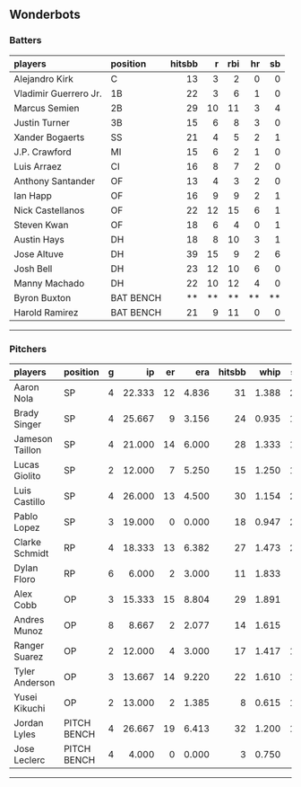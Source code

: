 ## Wonderbots

### Batters

 
|players               |position  | hitsbb|  r| rbi| hr| sb| 
|:---------------------|:---------|------:|--:|---:|--:|--:| 
|Alejandro Kirk        |C         |     13|  3|   2|  0|  0| 
|Vladimir Guerrero Jr. |1B        |     22|  3|   6|  1|  0| 
|Marcus Semien         |2B        |     29| 10|  11|  3|  4| 
|Justin Turner         |3B        |     15|  6|   8|  3|  0| 
|Xander Bogaerts       |SS        |     21|  4|   5|  2|  1| 
|J.P. Crawford         |MI        |     15|  6|   2|  1|  0| 
|Luis Arraez           |CI        |     16|  8|   7|  2|  0| 
|Anthony Santander     |OF        |     13|  4|   3|  2|  0| 
|Ian Happ              |OF        |     16|  9|   9|  2|  1| 
|Nick Castellanos      |OF        |     22| 12|  15|  6|  1| 
|Steven Kwan           |OF        |     18|  6|   4|  0|  1| 
|Austin Hays           |DH        |     18|  8|  10|  3|  1| 
|Jose Altuve           |DH        |     39| 15|   9|  2|  6| 
|Josh Bell             |DH        |     23| 12|  10|  6|  0| 
|Manny Machado         |DH        |     22| 10|  12|  4|  0| 
|Byron Buxton          |BAT BENCH |     **| **|  **| **| **| 
|Harold Ramirez        |BAT BENCH |     21|  9|  11|  0|  0| 


* * *

### Pitchers

 
|players         |position    |  g|     ip| er|   era| hitsbb|  whip| so|  w| sv| 
|:---------------|:-----------|--:|------:|--:|-----:|------:|-----:|--:|--:|--:| 
|Aaron Nola      |SP          |  4| 22.333| 12| 4.836|     31| 1.388| 26|  2|  0| 
|Brady Singer    |SP          |  4| 25.667|  9| 3.156|     24| 0.935| 19|  2|  0| 
|Jameson Taillon |SP          |  4| 21.000| 14| 6.000|     28| 1.333| 17|  2|  0| 
|Lucas Giolito   |SP          |  2| 12.000|  7| 5.250|     15| 1.250| 12|  1|  0| 
|Luis Castillo   |SP          |  4| 26.000| 13| 4.500|     30| 1.154| 26|  3|  0| 
|Pablo Lopez     |SP          |  3| 19.000|  0| 0.000|     18| 0.947| 22|  3|  0| 
|Clarke Schmidt  |RP          |  4| 18.333| 13| 6.382|     27| 1.473| 22|  1|  0| 
|Dylan Floro     |RP          |  6|  6.000|  2| 3.000|     11| 1.833|  6|  1|  0| 
|Alex Cobb       |OP          |  3| 15.333| 15| 8.804|     29| 1.891|  9|  0|  0| 
|Andres Munoz    |OP          |  8|  8.667|  2| 2.077|     14| 1.615|  9|  1|  4| 
|Ranger Suarez   |OP          |  2| 12.000|  4| 3.000|     17| 1.417| 13|  0|  0| 
|Tyler Anderson  |OP          |  3| 13.667| 14| 9.220|     22| 1.610| 15|  0|  0| 
|Yusei Kikuchi   |OP          |  2| 13.000|  2| 1.385|      8| 0.615| 13|  0|  0| 
|Jordan Lyles    |PITCH BENCH |  4| 26.667| 19| 6.413|     32| 1.200| 13|  1|  0| 
|Jose Leclerc    |PITCH BENCH |  4|  4.000|  0| 0.000|      3| 0.750|  4|  0|  0| 


* * *


